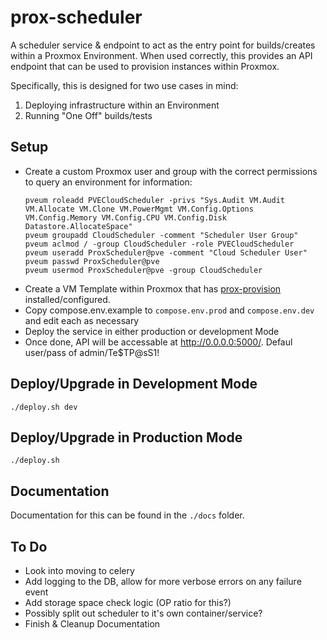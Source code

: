 prox-scheduler
====

A scheduler service & endpoint to act as the entry point for builds/creates within a Proxmox Environment. When used correctly, this provides an API endpoint that can be used to provision instances within Proxmox.

Specifically, this is designed for two use cases in mind:
  1. Deploying infrastructure within an Environment
  2. Running "One Off" builds/tests

Setup
----
  * Create a custom Proxmox user and group with the correct permissions to query an environment for information:
    ```
    pveum roleadd PVECloudScheduler -privs "Sys.Audit VM.Audit VM.Allocate VM.Clone VM.PowerMgmt VM.Config.Options VM.Config.Memory VM.Config.CPU VM.Config.Disk Datastore.AllocateSpace"
    pveum groupadd CloudScheduler -comment "Scheduler User Group"
    pveum aclmod / -group CloudScheduler -role PVECloudScheduler
    pveum useradd ProxScheduler@pve -comment "Cloud Scheduler User"
    pveum passwd ProxScheduler@pve
    pveum usermod ProxScheduler@pve -group CloudScheduler
    ```
  * Create a VM Template within Proxmox that has [prox-provision](https://github.com/riptidewave93/prox-provision) installed/configured.
  * Copy compose.env.example to `compose.env.prod` and `compose.env.dev` and edit each as necessary
  * Deploy the service in either production or development Mode
  * Once done, API will be accessable at http://0.0.0.0:5000/. Defaul user/pass of admin/Te$TP@sS1!

Deploy/Upgrade in Development Mode
----
```
./deploy.sh dev
```

Deploy/Upgrade in Production Mode
----
```
./deploy.sh
```

Documentation
----
Documentation for this can be found in the `./docs` folder.

To Do
----
  * Look into moving to celery
  * Add logging to the DB, allow for more verbose errors on any failure event
  * Add storage space check logic (OP ratio for this?)
  * Possibly split out scheduler to it's own container/service?
  * Finish & Cleanup Documentation
